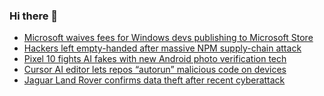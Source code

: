 ### Hi there 👋

<!--START_SECTION:feed-->
* [Microsoft waives fees for Windows devs publishing to Microsoft Store](https://www.bleepingcomputer.com/news/microsoft/microsoft-waives-fees-for-windows-devs-publishing-to-microsoft-store/)
* [Hackers left empty-handed after massive NPM supply-chain attack](https://www.bleepingcomputer.com/news/security/hackers-left-empty-handed-after-massive-npm-supply-chain-attack/)
* [Pixel 10 fights AI fakes with new Android photo verification tech](https://www.bleepingcomputer.com/news/security/pixel-10-fights-ai-fakes-with-new-android-photo-verification-tech/)
* [Cursor AI editor lets repos “autorun” malicious code on devices](https://www.bleepingcomputer.com/news/security/cursor-ai-editor-lets-repos-autorun-malicious-code-on-devices/)
* [Jaguar Land Rover confirms data theft after recent cyberattack](https://www.bleepingcomputer.com/news/security/jaguar-land-rover-jlr-confirms-data-theft-after-recent-cyberattack/)
<!--END_SECTION:feed-->

<!--
**frankenk/frankenk** is a ✨ _special_ ✨ repository because its `README.md` (this file) appears on your GitHub profile.

Here are some ideas to get you started:

- 🔭 I’m currently working on ...
- 🌱 I’m currently learning ...
- 👯 I’m looking to collaborate on ...
- 🤔 I’m looking for help with ...
- 💬 Ask me about ...
- 📫 How to reach me: ...
- 😄 Pronouns: ...
- ⚡ Fun fact: ...
-->



